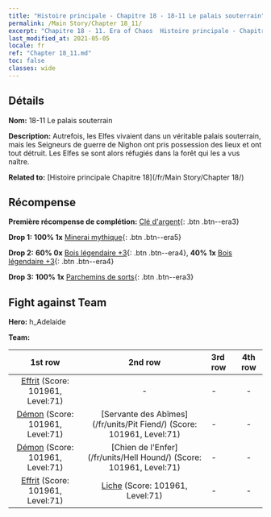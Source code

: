 ```yaml
---
title: "Histoire principale - Chapitre 18 - 18-11 Le palais souterrain"
permalink: /Main Story/Chapter 18_11/
excerpt: "Chapitre 18 - 11. Era of Chaos  Histoire principale - Chapitre 18_11. 18-11 Le palais souterrain"
last_modified_at: 2021-05-05
locale: fr
ref: "Chapter 18_11.md"
toc: false
classes: wide
---
```


## Détails

 **Nom:** 18-11 Le palais souterrain

 **Description:** Autrefois, les Elfes vivaient dans un véritable palais souterrain, mais les Seigneurs de guerre de Nighon ont pris possession des lieux et ont tout détruit. Les Elfes se sont alors réfugiés dans la forêt qui les a vus naître.

 **Related to:** [Histoire principale Chapitre 18](/fr/Main Story/Chapter 18/)

## Récompense

 **Première récompense de complétion:** [Clé d'argent](/ItemsFR/con_693/){: .btn .btn--era3}

 **Drop 1:** **100% 1x** [Minerai mythique](/ItemsFR/mat_61/){: .btn .btn--era5}

 **Drop 2:** **60% 0x** [Bois légendaire +3](/ItemsFR/mat_55/){: .btn .btn--era4}, **40% 1x** [Bois légendaire +3](/ItemsFR/mat_55/){: .btn .btn--era4}

 **Drop 3:** **100% 1x** [Parchemins de sorts](/ItemsFR/con_694/){: .btn .btn--era3}


## Fight against Team
 **Hero:** h_Adelaide

 **Team:**


  | 1st row | 2nd row | 3rd row | 4th row |
  |:----:|:----:|:----|:----:|
  | [Effrit](/fr/units/Efreeti/) (Score: 101961, Level:71)  | - | - | - |
  | [Démon](/fr/units/Demon/) (Score: 101961, Level:71)  | [Servante des Abîmes](/fr/units/Pit Fiend/) (Score: 101961, Level:71)  | - | - |
  | [Démon](/fr/units/Demon/) (Score: 101961, Level:71)  | [Chien de l'Enfer](/fr/units/Hell Hound/) (Score: 101961, Level:71)  | - | - |
  | [Effrit](/fr/units/Efreeti/) (Score: 101961, Level:71)  | [Liche](/fr/units/Lich/) (Score: 101961, Level:71)  | - | - |


